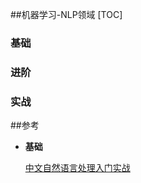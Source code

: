 ##机器学习-NLP领域
[TOC]

### 基础

### 进阶

### 实战

 ##参考

- **基础**

  [中文自然语言处理入门实战](https://blog.csdn.net/GitChat/article/details/81114152)